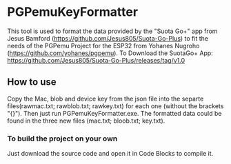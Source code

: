 # PGPemuKeyFormatter
This tool is used to format the data provided by the "Suota Go+" app from Jesus Bamford (https://github.com/Jesus805/Suota-Go-Plus)
to fit the needs of the PGPemu Project for the ESP32 from Yohanes Nugroho (https://github.com/yohanes/pgpemu). 
To Download the SuotaGo+ App: https://github.com/Jesus805/Suota-Go-Plus/releases/tag/v1.0

## How to use
Copy the Mac, blob and device key from the json file into the separte files(rawmac.txt; rawblob.txt; rawkey.txt) for each one (without the brackets "{}").
Then just run PGPemuKeyFormatter.exe.
The formatted data could be found in the three new files (mac.txt; bloob.txt; key.txt).

### To build the project on your own

Just download the source code and open it in Code Blocks to compile it.

